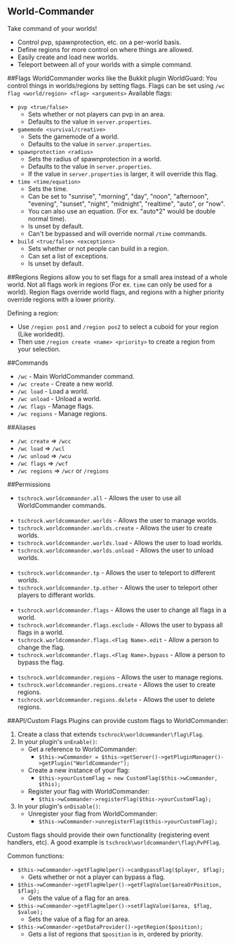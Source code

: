 World-Commander
---------------
Take command of your worlds!
 - Control pvp, spawnprotection, etc. on a per-world basis.
 - Define regions for more control on where things are allowed.
 - Easily create and load new worlds.
 - Teleport between all of your worlds with a simple command.

##Flags
WorldCommander works like the Bukkit plugin WorldGuard: You control things in worlds/regions by setting flags.
Flags can be set using `/wc flag <world/region> <flag> <arguments>`
Available flags:
 - `pvp <true/false>`
    - Sets whether or not players can pvp in an area. 
    - Defaults to the value in `server.properties`.
 - `gamemode <survival/creative>`
    - Sets the gamemode of a world.
    - Defaults to the value in `server.properties`.
 - `spawnprotection <radius>`
    - Sets the radius of spawnprotection in a world.
    - Defaults to the value in `server.properties`.
    - If the value in `server.properties` is larger, it will override this flag.
 - `time <time/equation>`
    - Sets the time.
    - Can be set to "sunrise", "morning", "day", "noon", "afternoon", "evening", "sunset", "night", "midnight", "realtime", "auto", or "now".
    - You can also use an equation. (For ex. "auto*2" would be double normal time).
    - Is unset by default.
    - Can't be bypassed and will override normal `/time` commands.
 - `build <true/false> <exceptions>`
    - Sets whether or not people can build in a region.
    - Can set a list of exceptions.
    - Is unset by default.

##Regions
Regions allow you to set flags for a small area instead of a whole world. Not all flags work in regions (For ex. `time` can only be used for a world). Region flags override world flags, and regions with a higher priority override regions with a lower priority.

Defining a region:
 - Use `/region pos1` and `/region pos2` to select a cuboid for your region (Like worldedit).
 - Then use `/region create <name> <priority>` to create a region from your selection. 

##Commands
 - `/wc` - Main WorldCommander command.
 - `/wc create` - Create a new world.
 - `/wc load` - Load a world.
 - `/wc unload` - Unload a world.
 - `/wc flags` - Manage flags.
 - `/wc regions` - Manage regions.

##Aliases
 - `/wc create` => `/wcc`
 - `/wc load` => `/wcl`
 - `/wc unload` => `/wcu`
 - `/wc flags` => `/wcf`
 - `/wc regions` => `/wcr` or `/regions`

##Permissions

 - `tschrock.worldcommander.all` - Allows the user to use all WorldCommander commands.<br /><br />
 - `tschrock.worldcommander.worlds` - Allows the user to manage worlds.
 - `tschrock.worldcommander.worlds.create` - Allows the user to create worlds.
 - `tschrock.worldcommander.worlds.load` - Allows the user to load worlds.
 - `tschrock.worldcommander.worlds.unload` - Allows the user to unload worlds.<br /><br />
 - `tschrock.worldcommander.tp` - Allows the user to teleport to different worlds.
 - `tschrock.worldcommander.tp.other` - Allows the user to teleport other players to differant worlds.<br /><br />
 - `tschrock.worldcommander.flags` - Allows the user to change all flags in a world.
 - `tschrock.worldcommander.flags.exclude` - Allows the user to bypass all flags in a world.
 - `tschrock.worldcommander.flags.<Flag Name>.edit` - Allow a person to change the flag.
 - `tschrock.worldcommander.flags.<Flag Name>.bypass` - Allow a person to bypass the flag.<br /><br />
 - `tschrock.worldcommander.regions` - Allows the user to manage regions.
 - `tschrock.worldcommander.regions.create` - Allows the user to create regions.
 - `tschrock.worldcommander.regions.delete` - Allows the user to delete regions.

##API/Custom Flags
Plugins can provide custom flags to WorldCommander:

1. Create a class that extends `tschrock\worldcommander\flag\Flag`.
2. In your plugin's `onEnable()`:
    - Get a reference to WorldCommander:
       - `$this->wCommander = $this->getServer()->getPluginManager()->getPlugin("WorldCommander");`
    - Create a new instance of your flag:
       - `$this->yourCustomFlag = new CustomFlag($this->wCommander, $this);` 
    - Register your flag with WorldCommander:
       - `$this->wCommander->registerFlag($this->yourCustomFlag);`
3. In your plugin's `onDisable()`:
    - Unregister your flag from WorldCommander:
       - `$this->wCommander->unregisterFlag($this->yourCustomFlag);`

Custom flags should provide their own functionality (registering event handlers, etc). A good example is `tschrock\worldcommander\flag\PvPFlag`.

Common functions:
 - `$this->wCommander->getFlagHelper()->canBypassFlag($player, $flag);`
    - Gets whether or not a player can bypass a flag.
 - `$this->wCommander->getFlagHelper()->getFlagValue($areaOrPosition, $flag);`
    - Gets the value of a flag for an area.
 - `$this->wCommander->getFlagHelper()->setFlagValue($area, $flag, $value);`
    - Sets the value of a flag for an area.
 - `$this->wCommander->getDataProvider()->getRegion($position);`
    - Gets a list of regions that `$position` is in, ordered by priority.